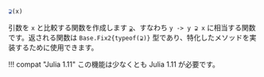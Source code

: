 ```julia
⊋(x)
```

引数を `x` と比較する関数を作成します [`⊋`](@ref)、すなわち `y -> y ⊋ x` に相当する関数です。返される関数は `Base.Fix2{typeof(⊋)}` 型であり、特化したメソッドを実装するために使用できます。

!!! compat "Julia 1.11"
    この機能は少なくとも Julia 1.11 が必要です。

